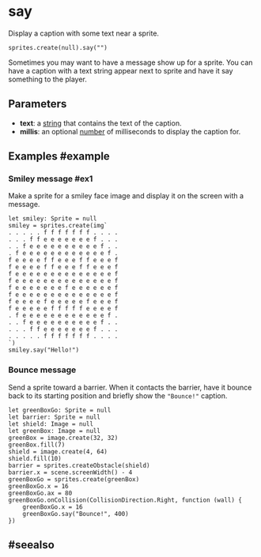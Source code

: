 # say

Display a caption with some text near a sprite.

```sig
sprites.create(null).say("")
```

Sometimes you may want to have a message show up for a sprite. You can have a caption with a text string appear next to sprite and have it say something to the player.

## Parameters

* **text**: a [string](/types/string) that contains the text of the caption.
* **millis**: an optional [number](/types/number) of milliseconds to display the caption for.

## Examples #example

### Smiley message #ex1

Make a sprite for a smiley face image and display it on the screen with a message.

```blocks
let smiley: Sprite = null
smiley = sprites.create(img`
. . . . . f f f f f f f . . . . 
. . . f f e e e e e e e f . . . 
. . f e e e e e e e e e e f . . 
. f e e e e e e e e e e e e f . 
f e e e e f f e e e f f e e e f 
f e e e e f f e e e f f e e e f 
f e e e e e e e e e e e e e e f 
f e e e e e e e e e e e e e e f 
f e e e e e e e f e e e e e e f 
f e e e e e e e e e e e e e e f 
f e e e e f e e e e e f e e e f 
f e e e e e f f f f f e e e e f 
. f e e e e e e e e e e e e f . 
. . f e e e e e e e e e e f . . 
. . . f f e e e e e e e f . . . 
. . . . . f f f f f f f . . . . 
`)
smiley.say("Hello!")
```

### Bounce message

Send a sprite toward a barrier. When it contacts the barrier, have it bounce back to its starting position and briefly show the `"Bounce!"` caption.

```blocks
let greenBoxGo: Sprite = null
let barrier: Sprite = null
let shield: Image = null
let greenBox: Image = null
greenBox = image.create(32, 32)
greenBox.fill(7)
shield = image.create(4, 64)
shield.fill(10)
barrier = sprites.createObstacle(shield)
barrier.x = scene.screenWidth() - 4
greenBoxGo = sprites.create(greenBox)
greenBoxGo.x = 16
greenBoxGo.ax = 80
greenBoxGo.onCollision(CollisionDirection.Right, function (wall) {
    greenBoxGo.x = 16
    greenBoxGo.say("Bounce!", 400)
})
```

## #seealso
